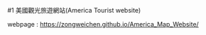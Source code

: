 #1 美國觀光旅遊網站(America Tourist website)

webpage : https://zongweichen.github.io/America_Map_Website/



